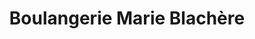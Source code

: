 ---
title: "Boulangerie Marie Blachère"
url: /perpignan/boulangerie-marie-blachere-avenue-du-languedoc/
shop: Bäckerei
---